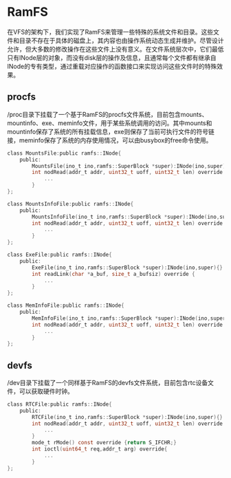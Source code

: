 # RamFS

在VFS的架构下，我们实现了RamFS来管理一些特殊的系统文件和目录。这些文件和目录不存在于具体的磁盘上，其内容也由操作系统动态生成并维护。尽管设计允许，但大多数的修改操作在这些文件上没有意义。在文件系统层次中，它们最低只有INode层的对象，而没有disk层的操作及信息，且通常每个文件都有继承自INode的专有类型，通过重载对应操作的函数接口来实现访问这些文件时的特殊效果。

## procfs

/proc目录下挂载了一个基于RamFS的procfs文件系统，目前包含mounts、mountinfo、exe、meminfo文件，用于某些系统调用的访问。其中mounts和mountinfo保存了系统的所有挂载信息，exe则保存了当前可执行文件的符号链接，meminfo保存了系统的内存使用情况，可以由busybox的free命令使用。
```c
class MountsFile:public ramfs::INode{
    public:
        MountsFile(ino_t ino,ramfs::SuperBlock *super):INode(ino,super){}
        int nodRead(addr_t addr, uint32_t uoff, uint32_t len) override {
            ...
        }
};
```
```c
class MountsInfoFile:public ramfs::INode{
    public:
        MountsInfoFile(ino_t ino,ramfs::SuperBlock *super):INode(ino,super){}
        int nodRead(addr_t addr, uint32_t uoff, uint32_t len) override {
            ...
        }
};
```
```c
class ExeFile:public ramfs::INode{
    public:
        ExeFile(ino_t ino,ramfs::SuperBlock *super):INode(ino,super){}
        int readLink(char *a_buf, size_t a_bufsiz) override {
            ...
        }
};
```
```c
class MemInfoFile:public ramfs::INode{
    public:
        MemInfoFile(ino_t ino,ramfs::SuperBlock *super):INode(ino,super){}
        int nodRead(addr_t addr, uint32_t uoff, uint32_t len) override {
            ...
        }
};
```

## devfs

/dev目录下挂载了一个同样基于RamFS的devfs文件系统，目前包含rtc设备文件，可以获取硬件时钟。
```c
class RTCFile:public ramfs::INode{
    public:
        RTCFile(ino_t ino,ramfs::SuperBlock *super):INode(ino,super){}
        int nodRead(addr_t addr, uint32_t uoff, uint32_t len) override {
            ...
        }
        mode_t rMode() const override {return S_IFCHR;}
        int ioctl(uint64_t req,addr_t arg) override{
            ...
        }
};
```